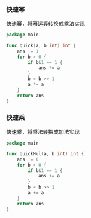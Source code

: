 ### 快速幂
快速幂，将幂运算转换成乘法实现

```go   
package main

func quick(a, b int) int {
	ans := 1
	for b > 0 {
		if b&1 == 1 {
			ans *= a
		}
		b = b >> 1
		a *= a
	}
	return ans
}
```

### 快速乘
快速乘，将乘法转换成加法实现

```go
package main

func quickMul(a, b int) int {
	ans := 0
	for b > 0 {
		if b&1 == 1 {
			ans += a
		}
		b = b >> 1
		a += a
	}
	return ans
}
```